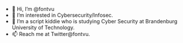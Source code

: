- 👋 Hi, I’m @fontvu
- 👀 I’m interested in Cybersecurity/Infosec.
- 🌱 I’m a script kiddie who is studying Cyber Security at Brandenburg University of Technology.
- 📫 Reach me at Twitter@fontvu.

<!---
fontvu/fontvu is a ✨ special ✨ repository because its `README.md` (this file) appears on your GitHub profile.
You can click the Preview link to take a look at your changes.
--->
